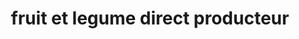 ---
title: "fruit et legume direct producteur"
url: /sabres/fruit-et-legume-direct-producteur/
shop: supermarché
---